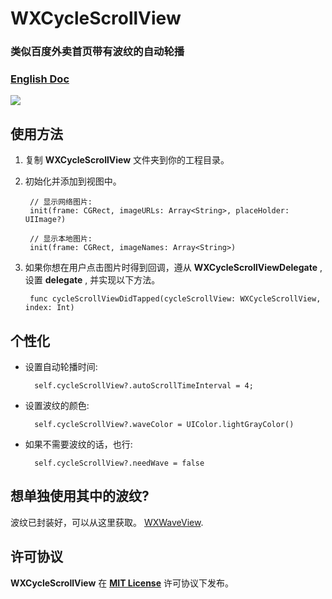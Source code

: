 # WXCycleScrollView

### 类似百度外卖首页带有波纹的自动轮播
### [English Doc](https://github.com/WelkinXie/WXCycleScrollView/blob/master/README.md)

![](http://welkin-xie.oss-cn-shenzhen.aliyuncs.com/github/cyclewave.mov.gif)

## 使用方法
1. 复制 **WXCycleScrollView** 文件夹到你的工程目录。
2. 初始化并添加到视图中。

		// 显示网络图片:
		init(frame: CGRect, imageURLs: Array<String>, placeHolder: UIImage?)
		
		// 显示本地图片:
		init(frame: CGRect, imageNames: Array<String>)
		
3. 如果你想在用户点击图片时得到回调，遵从 **WXCycleScrollViewDelegate** , 设置 **delegate** , 并实现以下方法。

		func cycleScrollViewDidTapped(cycleScrollView: WXCycleScrollView, index: Int)
		
## 个性化
* 设置自动轮播时间:

		self.cycleScrollView?.autoScrollTimeInterval = 4;
		
* 设置波纹的颜色:

        self.cycleScrollView?.waveColor = UIColor.lightGrayColor()
       
* 如果不需要波纹的话，也行:

        self.cycleScrollView?.needWave = false
        
## 想单独使用其中的波纹?
波纹已封装好，可以从这里获取。 [WXWaveView](https://github.com/WelkinXie/WXWaveView).

## 许可协议
**WXCycleScrollView** 在 [**MIT License**](https://github.com/WelkinXie/WXCycleScrollView/blob/master/LICENSE) 许可协议下发布。